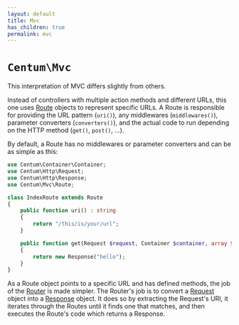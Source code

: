```yaml
---
layout: default
title: Mvc
has_children: true
permalink: mvc
---
```




# `Centum\Mvc`

This interpretation of MVC differs slightly from others.

Instead of controllers with multiple action methods and different URLs, this one uses [Route](https://github.com/SidRoberts/centum/blob/development/src/Mvc/Route.php) objects to represent specific URLs.
A Route is responsible for providing the URL pattern (`uri()`), any middlewares (`middlewares()`), parameter converters (`converters()`), and the actual code to run depending on the HTTP method (`get()`, `post()`, ...).

By default, a Route has no middlewares or parameter converters and can be as simple as this:

```php
use Centum\Container\Container;
use Centum\Http\Request;
use Centum\Http\Response;
use Centum\Mvc\Route;

class IndexRoute extends Route
{
    public function uri() : string
    {
        return "/this/is/your/url";
    }

    public function get(Request $request, Container $container, array $params) : Response
    {
        return new Response("hello");
    }
}
```

As a Route object points to a specific URL and has defined methods, the job of the [Router](https://github.com/SidRoberts/centum/blob/development/src/Mvc/Router.php) is made simpler.
The Router's job is to convert a [Request](https://github.com/SidRoberts/centum/blob/development/src/Http/Request.php) object into a [Response](https://github.com/SidRoberts/centum/blob/development/src/Http/Response.php) object.
It does so by extracting the Request's URI, it iterates through the Routes until it finds one that matches, and then executes the Route's code which returns a Response.
